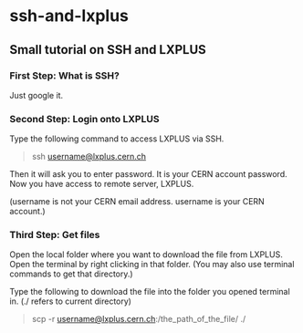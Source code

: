 # ssh-and-lxplus
## Small tutorial on SSH and LXPLUS

### First Step: What is SSH? 

Just google it. 

### Second Step: Login onto LXPLUS

Type the following command to access LXPLUS via SSH.

> ssh username@lxplus.cern.ch

Then it will ask you to enter password. It is your CERN account password.  
Now you have access to remote server, LXPLUS.

(username is not your CERN email address. username is your CERN account.)  

### Third Step: Get files  

Open the local folder where you want to download the file from LXPLUS. Open the terminal by right clicking in that folder. (You may also use terminal commands to get that directory.)

Type the following to download the file into the folder you opened terminal in. (./ refers to current directory) 

> scp -r username@lxplus.cern.ch:/the_path_of_the_file/ ./


